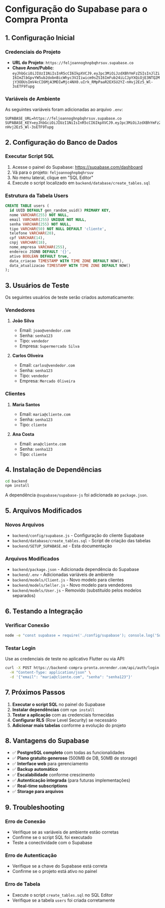 # Configuração do Supabase para o Compra Pronta

## 1. Configuração Inicial

### Credenciais do Projeto
- **URL do Projeto**: `https://feljoannoghnpbqhrsuv.supabase.co`
- **Chave Anon/Public**: `eyJhbGciOiJIUzI1NiIsInR5cCI6IkpXVCJ9.eyJpc3MiOiJzdXBhYmFzZSIsInJlZiI6ImZlbGpvYW5ub2dobnBicWhyc3V2Iiwicm9sZSI6ImFub24iLCJpYXQiOjE3NTQ2MjY3ODUsImV4cCI6MjA3MDIwMjc4NX0.uIrk_RMpPaaR2EXSU2YZ-nHvj2Ez5_Wl-3sETF9Tupg`

### Variáveis de Ambiente
As seguintes variáveis foram adicionadas ao arquivo `.env`:
```env
SUPABASE_URL=https://feljoannoghnpbqhrsuv.supabase.co
SUPABASE_KEY=eyJhbGciOiJIUzI1NiIsInR5cCI6IkpXVCJ9.eyJpc3MiOiJzdXBhYmFzZSIsInJlZiI6ImZlbGpvYW5ub2dobnBicWhyc3V2Iiwicm9sZSI6ImFub24iLCJpYXQiOjE3NTQ2MjY3ODUsImV4cCI6MjA3MDIwMjc4NX0.uIrk_RMpPaaR2EXSU2YZ-nHvj2Ez5_Wl-3sETF9Tupg
```

## 2. Configuração do Banco de Dados

### Executar Script SQL
1. Acesse o painel do Supabase: https://supabase.com/dashboard
2. Vá para o projeto: `feljoannoghnpbqhrsuv`
3. No menu lateral, clique em "SQL Editor"
4. Execute o script localizado em `backend/database/create_tables.sql`

### Estrutura da Tabela Users
```sql
CREATE TABLE users (
  id UUID DEFAULT gen_random_uuid() PRIMARY KEY,
  nome VARCHAR(255) NOT NULL,
  email VARCHAR(255) UNIQUE NOT NULL,
  senha VARCHAR(255) NOT NULL,
  tipo VARCHAR(50) NOT NULL DEFAULT 'cliente',
  telefone VARCHAR(20),
  cpf VARCHAR(14),
  cnpj VARCHAR(18),
  nome_empresa VARCHAR(255),
  endereco JSONB DEFAULT '{}',
  ativo BOOLEAN DEFAULT true,
  data_criacao TIMESTAMP WITH TIME ZONE DEFAULT NOW(),
  data_atualizacao TIMESTAMP WITH TIME ZONE DEFAULT NOW()
);
```

## 3. Usuários de Teste

Os seguintes usuários de teste serão criados automaticamente:

### Vendedores
1. **João Silva**
   - Email: `joao@vendedor.com`
   - Senha: `senha123`
   - Tipo: `vendedor`
   - Empresa: `Supermercado Silva`

2. **Carlos Oliveira**
   - Email: `carlos@vendedor.com`
   - Senha: `senha123`
   - Tipo: `vendedor`
   - Empresa: `Mercado Oliveira`

### Clientes
1. **Maria Santos**
   - Email: `maria@cliente.com`
   - Senha: `senha123`
   - Tipo: `cliente`

2. **Ana Costa**
   - Email: `ana@cliente.com`
   - Senha: `senha123`
   - Tipo: `cliente`

## 4. Instalação de Dependências

```bash
cd backend
npm install
```

A dependência `@supabase/supabase-js` foi adicionada ao `package.json`.

## 5. Arquivos Modificados

### Novos Arquivos
- `backend/config/supabase.js` - Configuração do cliente Supabase
- `backend/database/create_tables.sql` - Script de criação das tabelas
- `backend/SETUP_SUPABASE.md` - Esta documentação

### Arquivos Modificados
- `backend/package.json` - Adicionada dependência do Supabase
- `backend/.env` - Adicionadas variáveis de ambiente
- `backend/models/Client.js` - Novo modelo para clientes
- `backend/models/Seller.js` - Novo modelo para vendedores
- `backend/models/User.js` - Removido (substituído pelos modelos separados)

## 6. Testando a Integração

### Verificar Conexão
```bash
node -e "const supabase = require('./config/supabase'); console.log('Supabase conectado:', !!supabase);"
```

### Testar Login
Use as credenciais de teste no aplicativo Flutter ou via API:
```bash
curl -X POST https://backend-compra-pronta.onrender.com/api/auth/login \
  -H "Content-Type: application/json" \
  -d '{"email": "maria@cliente.com", "senha": "senha123"}'
```

## 7. Próximos Passos

1. **Executar o script SQL** no painel do Supabase
2. **Instalar dependências** com `npm install`
3. **Testar a aplicação** com as credenciais fornecidas
4. **Configurar RLS** (Row Level Security) se necessário
5. **Adicionar mais tabelas** conforme a evolução do projeto

## 8. Vantagens do Supabase

- ✅ **PostgreSQL completo** com todas as funcionalidades
- ✅ **Plano gratuito generoso** (500MB de DB, 50MB de storage)
- ✅ **Interface web** para gerenciamento
- ✅ **Backup automático**
- ✅ **Escalabilidade** conforme crescimento
- ✅ **Autenticação integrada** (para futuras implementações)
- ✅ **Real-time subscriptions**
- ✅ **Storage para arquivos**

## 9. Troubleshooting

### Erro de Conexão
- Verifique se as variáveis de ambiente estão corretas
- Confirme se o script SQL foi executado
- Teste a conectividade com o Supabase

### Erro de Autenticação
- Verifique se a chave do Supabase está correta
- Confirme se o projeto está ativo no painel

### Erro de Tabela
- Execute o script `create_tables.sql` no SQL Editor
- Verifique se a tabela `users` foi criada corretamente